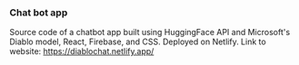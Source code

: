 ### Chat bot app 
Source code of a chatbot app built using HuggingFace API and Microsoft's Diablo model, React, Firebase, and
CSS. Deployed on Netlify. 
Link to website: https://diablochat.netlify.app/
